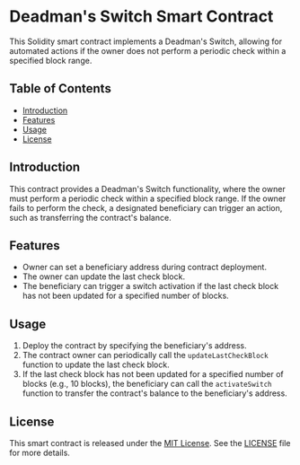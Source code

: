# Deadman's Switch Smart Contract

This Solidity smart contract implements a Deadman's Switch, allowing for automated actions if the owner does not perform a periodic check within a specified block range.

## Table of Contents

- [Introduction](#introduction)
- [Features](#features)
- [Usage](#usage)
- [License](#license)

## Introduction

This contract provides a Deadman's Switch functionality, where the owner must perform a periodic check within a specified block range. If the owner fails to perform the check, a designated beneficiary can trigger an action, such as transferring the contract's balance.

## Features

- Owner can set a beneficiary address during contract deployment.
- The owner can update the last check block.
- The beneficiary can trigger a switch activation if the last check block has not been updated for a specified number of blocks.

## Usage

1. Deploy the contract by specifying the beneficiary's address.
2. The contract owner can periodically call the `updateLastCheckBlock` function to update the last check block.
3. If the last check block has not been updated for a specified number of blocks (e.g., 10 blocks), the beneficiary can call the `activateSwitch` function to transfer the contract's balance to the beneficiary's address.

## License

This smart contract is released under the [MIT License](LICENSE). See the [LICENSE](LICENSE) file for more details.

